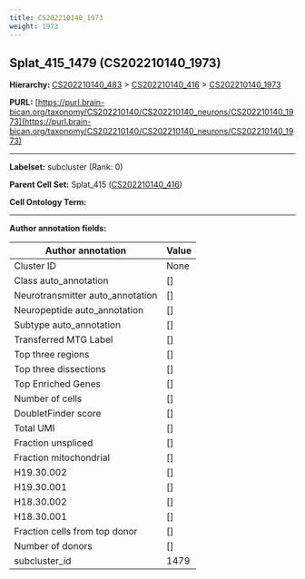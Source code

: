 ```yaml
---
title: CS202210140_1973
weight: 1973
---
```

## Splat_415_1479 (CS202210140_1973)
<b>Hierarchy: </b>
[CS202210140_483](../CS202210140_483) >
[CS202210140_416](../CS202210140_416) >
[CS202210140_1973](../CS202210140_1973)

**PURL:** [https://purl.brain-bican.org/taxonomy/CS202210140/CS202210140_neurons/CS202210140_1973](https://purl.brain-bican.org/taxonomy/CS202210140/CS202210140_neurons/CS202210140_1973)

---


**Labelset:** subcluster (Rank: 0)

**Parent Cell Set:** Splat_415 ([CS202210140_416](../CS202210140_416))



**Cell Ontology Term:** 

[MARKER GENES.]: #


---

[TRANSFERRED ANNOTATIONS.]: #


[AUTHOR ANNOTATION FIELDS.]: #


**Author annotation fields:**

| Author annotation | Value |
|-------------------|-------|
|Cluster ID|None|
|Class auto_annotation|[]|
|Neurotransmitter auto_annotation|[]|
|Neuropeptide auto_annotation|[]|
|Subtype auto_annotation|[]|
|Transferred MTG Label|[]|
|Top three regions|[]|
|Top three dissections|[]|
|Top Enriched Genes|[]|
|Number of cells|[]|
|DoubletFinder score|[]|
|Total UMI|[]|
|Fraction unspliced|[]|
|Fraction mitochondrial|[]|
|H19.30.002|[]|
|H19.30.001|[]|
|H18.30.002|[]|
|H18.30.001|[]|
|Fraction cells from top donor|[]|
|Number of donors|[]|
|subcluster_id|1479|
